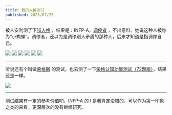 ```yaml
---
title: 我的人格测试
published: 2023/07/25
---
```


被人安利测了下[16人格](https://www.16personalities.com/ch/%E4%BA%BA%E6%A0%BC%E6%B5%8B%E8%AF%95)
，结果是：INFP-A，[调停者](https://www.16personalities.com/ch/infp-%E4%BA%BA%E6%A0%BC)
，不出意料。她说这种人被称为“小蝴蝶”。调停者，还以为是调停别人矛盾的那种人，后来才知道是指调停自己。

![](/imgs/2023/personality-test/1.jpg)
![](/imgs/2023/personality-test/2.jpg)
![](/imgs/2023/personality-test/3.jpg)
![](/imgs/2023/personality-test/4.jpg)
![](/imgs/2023/personality-test/5.jpg)
![](/imgs/2023/personality-test/6.jpg)

***

听说还有个叫做[荣格斯](https://www.jungus.cn/)
的测试，也去测了一下[荣格认知功能测试（72题版）](https://www.jungus.cn/zh-hans/test/)，结果还是一样。

![](/imgs/2023/personality-test/7.jpg)

***

测试结果有一定的参考价值吧，INFP-A 的 I 是我肯定没错的，可以作为第一印象之类的来看，更深层次的没有继续研究。